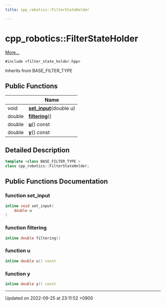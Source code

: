```yaml
---
title: cpp_robotics::FilterStateHolder

---
```


# cpp_robotics::FilterStateHolder



 [More...](#detailed-description)


`#include <filter_state_holder.hpp>`

Inherits from BASE_FILTER_TYPE

## Public Functions

|                | Name           |
| -------------- | -------------- |
| void | **[set_input](/cpp_robotics_core/doxybook/Classes/classcpp__robotics_1_1FilterStateHolder/#function-set-input)**(double u) |
| double | **[filtering](/cpp_robotics_core/doxybook/Classes/classcpp__robotics_1_1FilterStateHolder/#function-filtering)**() |
| double | **[u](/cpp_robotics_core/doxybook/Classes/classcpp__robotics_1_1FilterStateHolder/#function-u)**() const |
| double | **[y](/cpp_robotics_core/doxybook/Classes/classcpp__robotics_1_1FilterStateHolder/#function-y)**() const |

## Detailed Description

```cpp
template <class BASE_FILTER_TYPE >
class cpp_robotics::FilterStateHolder;
```

## Public Functions Documentation

### function set_input

```cpp
inline void set_input(
    double u
)
```


### function filtering

```cpp
inline double filtering()
```


### function u

```cpp
inline double u() const
```


### function y

```cpp
inline double y() const
```


-------------------------------

Updated on 2022-09-25 at 23:11:52 +0900